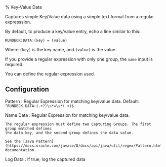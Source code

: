 % Key-Value Data

Captures simple Key/Value data using a simple text format 
from a regular expresssion.

By default, to produce a key/value entry, echo a line similar to this:

	RUNDECK:DATA:(key) = (value)

Where `(key)` is the key name, and `(value)` is the value.

If you provide a regular expression with only one group, the `name` input is required.

You can define the regular expression used.

## Configuration

Pattern
:    Regular Expression for matching key/value data. Default: `^RUNDECK:DATA:(.+?)\s*=\s*(.+)$`

Name Data
:    Regular Expression for matching key/value data.

	The regular expression must define two Capturing Groups. The first group matched defines
	the data key, and the second group defines the data value.

	See the [Java Pattern](https://docs.oracle.com/javase/8/docs/api/java/util/regex/Pattern.html) documentation.

Log Data
:    If true, log the captured data
